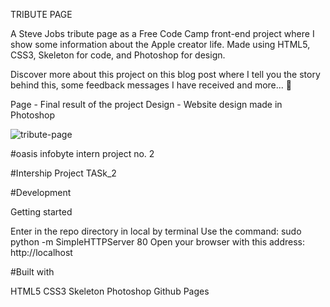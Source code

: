 TRIBUTE PAGE

A Steve Jobs tribute page as a Free Code Camp front-end project where I show some information about the Apple creator life. Made using HTML5, CSS3, Skeleton for code, and Photoshop for design.

Discover more about this project on this blog post where I tell you the story behind this, some feedback messages I have received and more... 🙂

Page - Final result of the project
Design - Website design made in Photoshop

![tribute-page](https://user-images.githubusercontent.com/105142693/210354463-04e30901-9963-41c9-aacf-aad548626065.gif)

#oasis infobyte intern project no. 2

#Intership Project TASk_2

#Development

Getting started

Enter in the repo directory in local by terminal
Use the command: sudo python -m SimpleHTTPServer 80
Open your browser with this address: http://localhost

#Built with

HTML5
CSS3
Skeleton
Photoshop
Github Pages
